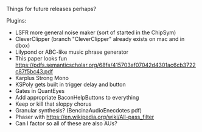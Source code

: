 Things for future releases perhaps?

Plugins:
* LSFR more general noise maker (sort of started in the ChipSym)
* CleverClipper (branch "CleverClipper" already exists on mac and in dbox)
* Lilypond or ABC-like music phrase generator
* This paper looks fun https://pdfs.semanticscholar.org/68fa/415703af07042d4301ac6cb3722c87f5bc43.pdf
* Karplus Strong Mono
* KSPoly gets built in trigger delay and button
* Gates in QuantEyes
* Add appropriate BaconHelpButtons to everything
* Keep or kill that sloppy chorus
* Granular synthesis? (BencinaAudioEnecdotes pdf)
* Phaser with https://en.wikipedia.org/wiki/All-pass_filter
* Can I factor so all of these are also AUs?



